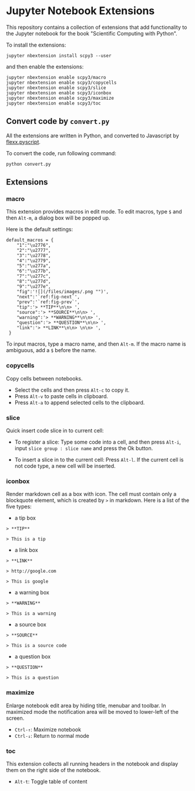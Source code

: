 # Jupyter Notebook Extensions

This repository contains a collection of extensions that add functionality to the Jupyter notebook for the book 
"Scientific Computing with Python".

To install the extensions:

```
jupyter nbextension install scpy3 --user
```

and then enable the extensions:

```
jupyter nbextension enable scpy3/macro
jupyter nbextension enable scpy3/copycells
jupyter nbextension enable scpy3/slice
jupyter nbextension enable scpy3/iconbox
jupyter nbextension enable scpy3/maximize
jupyter nbextension enable scpy3/toc
```

## Convert code by `convert.py`

All the extensions are written in Python, and converted to Javascript by 
[flexx.pyscript](http://flexx.readthedocs.io/en/stable/pyscript/api.html).

To convert the code, run following command:

```
python convert.py
```
## Extensions

### macro

This extension provides macros in edit mode. To edit macros, type `$` and then `Alt-m`, a dialog box will be popped up.

Here is the default settings:

```
default_macros = {
    "1":"\u2776",
    "2":"\u2777",
    "3":"\u2778",
    "4":"\u2779",
    "5":"\u277a",
    "6":"\u277b",
    "7":"\u277c",
    "8":"\u277d",
    "9":"\u277e",
    "fig":'![](/files/images/.png "")',
    "next":'`ref:fig-next`',
    "prev":'`ref:fig-prev`',
    "tip":'> **TIP**\n\n> ',
    "source":'> **SOURCE**\n\n> ',
    "warning":'> **WARNING**\n\n> ',
    "question":'> **QUESTION**\n\n> ',
    "link":'> **LINK**\n\n> \n\n> ',        
 }

```

To input macros, type a macro name, and then `Alt-m`. If the macro name is ambiguous, add a `$` before the name.


### copycells

Copy cells between notebooks. 

* Select the cells and then press `Alt-c` to copy it. 
* Press `Alt-v` to paste cells in clipboard. 
* Press `Alt-a` to append selected cells to the clipboard.

### slice

Quick insert code slice in to current cell:

* To register a slice: Type some code into a cell, and then press `Alt-i`, input `slice group : slice name` and press the Ok button.

* To insert a slice in to the current cell: Press `Alt-l`. If the current cell is not code type, a new cell will be inserted.

### iconbox

Render markdown cell as a box with icon. The cell must contain only a blockquote element, which is created by `>` in markdown. Here is a list of the five types:

* a tip box

```
> **TIP**

> This is a tip
```

* a link box

```
> **LINK**

> http://google.com

> This is google
```

* a warning box

```
> **WARNING**

> This is a warning
```

* a source box

```
> **SOURCE**

> This is a source code
```
* a question box

```
> **QUESTION**

> This is a question
```

### maximize

Enlarge notebook edit area by hiding title, menubar and toolbar. In maximized mode the notification area will be moved to lower-left of the screen.

* `Ctrl-↑`: Maximize notebook
* `Ctrl-↓`: Return to normal mode 

### toc

This extension collects all running headers in the notebook and display them on the right side of the notebook.

* `Alt-t`: Toggle table of content
